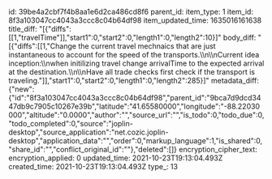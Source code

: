 id: 39be4a2cbf7f4b8aa1e6d2ca486cd8f6
parent_id: 
item_type: 1
item_id: 8f3a103047cc4043a3ccc8c04b64df98
item_updated_time: 1635016161638
title_diff: "[{\"diffs\":[[1,\"travelTime\"]],\"start1\":0,\"start2\":0,\"length1\":0,\"length2\":10}]"
body_diff: "[{\"diffs\":[[1,\"Change the current travel mechnaics that are just instantaneous to account for the speed of the transports.\\\n\\\nCurrent idea inception:\\\nwhen initilizing travel change arrivalTime to the expected arrival at the destination.\\\n\\\nHave all trade checks first check if the transport is traveling.\"]],\"start1\":0,\"start2\":0,\"length1\":0,\"length2\":285}]"
metadata_diff: {"new":{"id":"8f3a103047cc4043a3ccc8c04b64df98","parent_id":"9bca7d9dcd3447db9c7905c10267e39b","latitude":"41.65580000","longitude":"-88.22030000","altitude":"0.0000","author":"","source_url":"","is_todo":0,"todo_due":0,"todo_completed":0,"source":"joplin-desktop","source_application":"net.cozic.joplin-desktop","application_data":"","order":0,"markup_language":1,"is_shared":0,"share_id":"","conflict_original_id":""},"deleted":[]}
encryption_cipher_text: 
encryption_applied: 0
updated_time: 2021-10-23T19:13:04.493Z
created_time: 2021-10-23T19:13:04.493Z
type_: 13